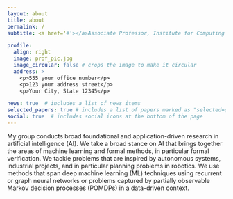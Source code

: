 ```yaml
---
layout: about
title: about
permalink: /
subtitle: <a href='#'></a>Associate Professor, Institute for Computing and Information Sciences, Radboud University Nijmegen.

profile:
  align: right
  image: prof_pic.jpg
  image_circular: false # crops the image to make it circular
  address: >
    <p>555 your office number</p>
    <p>123 your address street</p>
    <p>Your City, State 12345</p>

news: true  # includes a list of news items
selected_papers: true # includes a list of papers marked as "selected={true}"
social: true  # includes social icons at the bottom of the page
---
```


My group conducts broad foundational and application-driven research in artificial intelligence (AI). We take a broad stance on AI that brings together the areas of machine learning and formal methods, in particular formal verification. We tackle problems that are inspired by autonomous systems, industrial projects, and in particular planning problems in robotics. We use methods that span deep machine learning (ML) techniques using recurrent or graph neural networks or problems captured by partially observable Markov decision processes (POMDPs) in a data-driven context.